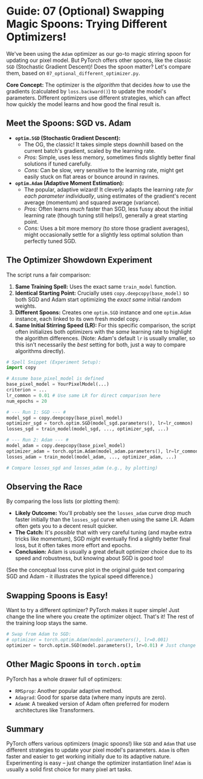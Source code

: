 # Guide: 07 (Optional) Swapping Magic Spoons: Trying Different Optimizers!

We've been using the `Adam` optimizer as our go-to magic stirring spoon for updating our pixel model. But PyTorch offers other spoons, like the classic `SGD` (Stochastic Gradient Descent)! Does the spoon matter? Let's compare them, based on `07_optional_different_optimizer.py`.

**Core Concept:** The optimizer is the _algorithm_ that decides _how_ to use the gradients (calculated by `loss.backward()`) to update the model's parameters. Different optimizers use different strategies, which can affect how quickly the model learns and how good the final result is.

## Meet the Spoons: SGD vs. Adam

- **`optim.SGD` (Stochastic Gradient Descent):**
  - The OG, the classic! It takes simple steps downhill based on the current batch's gradient, scaled by the learning rate.
  - _Pros:_ Simple, uses less memory, sometimes finds slightly better final solutions if tuned carefully.
  - _Cons:_ Can be slow, very sensitive to the learning rate, might get easily stuck on flat areas or bounce around in ravines.
- **`optim.Adam` (Adaptive Moment Estimation):**
  - The popular, adaptive wizard! It cleverly adapts the learning rate _for each parameter individually_, using estimates of the gradient's recent average (momentum) and squared average (variance).
  - _Pros:_ Often learns _much_ faster than SGD, less fussy about the initial learning rate (though tuning still helps!), generally a great starting point.
  - _Cons:_ Uses a bit more memory (to store those gradient averages), might occasionally settle for a slightly less optimal solution than perfectly tuned SGD.

## The Optimizer Showdown Experiment

The script runs a fair comparison:

1.  **Same Training Spell:** Uses the exact same `train_model` function.
2.  **Identical Starting Point:** Crucially uses `copy.deepcopy(base_model)` so both SGD and Adam start optimizing the _exact same_ initial random weights.
3.  **Different Spoons:** Creates one `optim.SGD` instance and one `optim.Adam` instance, each linked to its own fresh model copy.
4.  **Same Initial Stirring Speed (LR):** For this specific comparison, the script often initializes both optimizers with the _same_ learning rate to highlight the algorithm differences. (Note: Adam's default `lr` is usually smaller, so this isn't necessarily the _best_ setting for both, just a way to compare algorithms directly).

```python
# Spell Snippet (Experiment Setup):
import copy

# Assume base_pixel_model is defined
base_pixel_model = YourPixelModel(...)
criterion = ...
lr_common = 0.01 # Use same LR for direct comparison here
num_epochs = 20

# --- Run 1: SGD --- #
model_sgd = copy.deepcopy(base_pixel_model)
optimizer_sgd = torch.optim.SGD(model_sgd.parameters(), lr=lr_common)
losses_sgd = train_model(model_sgd, ..., optimizer_sgd, ...)

# --- Run 2: Adam --- #
model_adam = copy.deepcopy(base_pixel_model)
optimizer_adam = torch.optim.Adam(model_adam.parameters(), lr=lr_common)
losses_adam = train_model(model_adam, ..., optimizer_adam, ...)

# Compare losses_sgd and losses_adam (e.g., by plotting)
```

## Observing the Race

By comparing the loss lists (or plotting them):

- **Likely Outcome:** You'll probably see the `losses_adam` curve drop much faster initially than the `losses_sgd` curve when using the same LR. Adam often gets you to a decent result quicker.
- **The Catch:** It's _possible_ that with very careful tuning (and maybe extra tricks like momentum), SGD _might_ eventually find a slightly better final loss, but it often takes more effort and epochs.
- **Conclusion:** Adam is usually a great default optimizer choice due to its speed and robustness, but knowing about SGD is good too!

(See the conceptual loss curve plot in the original guide text comparing SGD and Adam - it illustrates the typical speed difference.)

## Swapping Spoons is Easy!

Want to try a different optimizer? PyTorch makes it super simple! Just change the line where you create the optimizer object. That's it! The rest of the training loop stays the same.

```python
# Swap from Adam to SGD:
# optimizer = torch.optim.Adam(model.parameters(), lr=0.001)
optimizer = torch.optim.SGD(model.parameters(), lr=0.01) # Just change this line!
```

## Other Magic Spoons in `torch.optim`

PyTorch has a whole drawer full of optimizers:

- `RMSprop`: Another popular adaptive method.
- `Adagrad`: Good for sparse data (where many inputs are zero).
- `AdamW`: A tweaked version of Adam often preferred for modern architectures like Transformers.

## Summary

PyTorch offers various optimizers (magic spoons!) like `SGD` and `Adam` that use different strategies to update your pixel model's parameters. `Adam` is often faster and easier to get working initially due to its adaptive nature. Experimenting is easy – just change the optimizer instantiation line! `Adam` is usually a solid first choice for many pixel art tasks.
